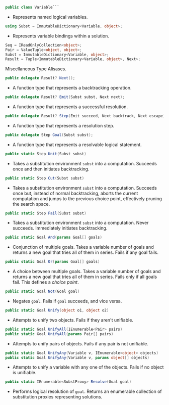 
```csharp
public class Variable```
```
- Represents named logical variables.

```csharp
using Subst = ImmutableDictionary<Variable, object>;
```
- Represents variable bindings within a solution.

```csharp
Seq = IReadOnlyCollection<object>;
Pair = ValueTuple<object, object>;
Subst = ImmutableDictionary<Variable, object>;
Result = Tuple<ImmutableDictionary<Variable, object>, Next>;
```
Miscellaneous Type Alisases.

```csharp
public delegate Result? Next();
```
- A function type that represents a backtracking operation.

```csharp
public delegate Result? Emit(Subst subst, Next next);
```
- A function type that represents a successful resolution.

```csharp
public delegate Result? Step(Emit succeed, Next backtrack, Next escape);
```
- A function type that represents a resolution step.

```csharp
public delegate Step Goal(Subst subst);
```
- A function type that represents a resolvable logical statement.

```csharp
public static Step Unit(Subst subst)
```
- Takes a substitution environment `subst` into a computation. Succeeds once and then initiates backtracking.

```csharp
public static Step Cut(Subst subst)
```
- Takes a substitution environment `subst` into a computation. Succeeds once but, instead of normal backtracking, aborts the current computation and jumps to the previous choice point, effectively pruning the search space.

```csharp
public static Step Fail(Subst subst)
```
- Takes a substitution environment `subst` into a computation. Never succeeds. Immediately initiates backtracking.

```csharp
public static Goal And(params Goal[] goals)
```
- Conjunction of multiple goals. Takes a variable number of goals and returns a new goal that tries all of them in series. Fails if any goal fails.

```csharp
public static Goal Or(params Goal[] goals)
```
- A choice between multiple goals. Takes a variable number of goals and returns a new goal that tries all of them in series. Fails only if all goals fail. This defines a *choice point*.

```csharp
public static Goal Not(Goal goal)
```
- Negates `goal`. Fails if `goal` succeeds, and vice versa.

```csharp
public static Goal Unify(object o1, object o2)
```
- Attempts to unify two objects. Fails if they aren't unifiable.

```csharp
public static Goal UnifyAll(IEnumerable<Pair> pairs)
public static Goal UnifyAll(params Pair[] pairs)
```
- Attempts to unify pairs of objects. Fails if any pair is not unifiable.

```csharp
public static Goal UnifyAny(Variable v, IEnumerable<object> objects)
public static Goal UnifyAny(Variable v, params object[] objects)
```
- Attempts to unify a variable with any one of the objects. Fails if no object is unifiable.

```csharp
public static IEnumerable<SubstProxy> Resolve(Goal goal)
```
- Performs logical resolution of `goal`. Returns an enumerable collection of substitution proxies representing solutions.
